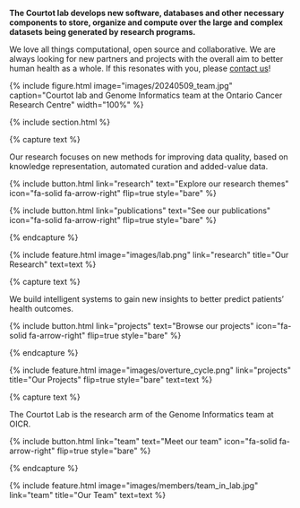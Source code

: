 ---
---


**The Courtot lab develops new software, databases and other necessary components to store, organize and compute over the large and complex datasets being generated by research programs.**

We love all things computational, open source and collaborative. We are always looking for new partners and projects with the overall aim to better human health as a whole. If this resonates with you, please [contact us](contact)!

{%
  include figure.html
  image="images/20240509_team.jpg"
  caption="Courtot lab and Genome Informatics team at the Ontario Cancer Research Centre"
  width="100%"
%}

{% include section.html %}

{% capture text %}

Our research focuses on new methods for improving data quality, based on knowledge representation, automated curation and added-value data.


{%
  include button.html
  link="research"
  text="Explore our research themes"
  icon="fa-solid fa-arrow-right"
  flip=true
  style="bare"
%}


{%
  include button.html
  link="publications"
  text="See our publications"
  icon="fa-solid fa-arrow-right"
  flip=true
  style="bare"
%}

{% endcapture %}

{%
  include feature.html
  image="images/lab.png"
  link="research"
  title="Our Research"
  text=text
%}

{% capture text %}

We build intelligent systems to gain new insights to better predict patients’ health outcomes.

{%
  include button.html
  link="projects"
  text="Browse our projects"
  icon="fa-solid fa-arrow-right"
  flip=true
  style="bare"
%}

{% endcapture %}

{%
  include feature.html
  image="images/overture_cycle.png"
  link="projects"
  title="Our Projects"
  flip=true
  style="bare"
  text=text
%}

{% capture text %}

The Courtot Lab is the research arm of the Genome Informatics team at OICR.

{%
  include button.html
  link="team"
  text="Meet our team"
  icon="fa-solid fa-arrow-right"
  flip=true
  style="bare"
%}

{% endcapture %}

{%
  include feature.html
  image="images/members/team_in_lab.jpg"
  link="team"
  title="Our Team"
  text=text
%}
